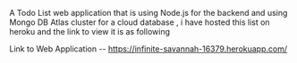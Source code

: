 
A Todo List web application that is using Node.js for the backend and using Mongo DB Atlas cluster for a cloud database , i have hosted this list on heroku and the link to view it is as following


Link to Web Application -- https://infinite-savannah-16379.herokuapp.com/
